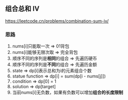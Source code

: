 ## 组合总和 Ⅳ

<https://leetcode.cn/problems/combination-sum-iv/>

### 思路

1. nums[i]只能取一次 => 01背包
2. nums[i]能够无限次取 => 完全背包
3. 顺序不同的序列是**相同**的组合 => 先遍历硬币
4. 顺序不同的序列是**不同**的组合 => 先遍历金额
5. state => dp[i]表示总和为i的元素组合个数
6. statue function => dp[i] = sum(dp[i - nums[j]])
7. condition => dp[0] = 1
8. solution => dp[target]
9. 当前nums[i]无负数，如果有负数可以增加**组合的长度限制**

